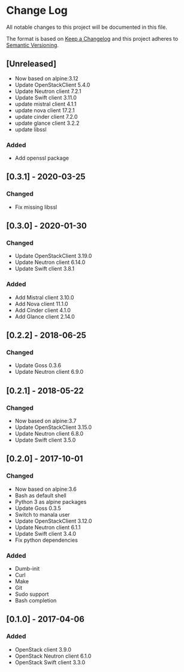 # Change Log
All notable changes to this project will be documented in this file.

The format is based on [Keep a Changelog](http://keepachangelog.com/)
and this project adheres to [Semantic Versioning](http://semver.org/).

## [Unreleased]
- Now based on alpine:3.12
- Update OpenStackClient 5.4.0
- Update Neutron client 7.2.1
- Update Swift client 3.11.0
- update mistral client 4.1.1
- update nova client 17.2.1
- update cinder client 7.2.0
- update glance client 3.2.2
- update libssl

### Added
- Add openssl package

## [0.3.1] - 2020-03-25
### Changed
- Fix missing libssl

## [0.3.0] - 2020-01-30
### Changed
- Update OpenStackClient 3.19.0
- Update Neutron client 6.14.0
- Update Swift client 3.8.1

### Added
- Add Mistral client 3.10.0
- Add Nova client 11.1.0
- Add Cinder client 4.1.0
- Add Glance client 2.14.0

## [0.2.2] - 2018-06-25
### Changed
- Update Goss 0.3.6
- Update Neutron client 6.9.0

## [0.2.1] - 2018-05-22
### Changed
- Now based on alpine:3.7
- Update OpenStackClient 3.15.0
- Update Neutron client 6.8.0
- Update Swift client 3.5.0

## [0.2.0] - 2017-10-01
### Changed
- Now based on alpine:3.6
- Bash as default shell
- Python 3 as alpine packages
- Update Goss 0.3.5
- Switch to manala user
- Update OpenStackClient 3.12.0
- Update Neutron client 6.1.1
- Update Swift client 3.4.0
- Fix python dependencies

### Added
- Dumb-init
- Curl
- Make
- Git
- Sudo support
- Bash completion

## [0.1.0] - 2017-04-06
### Added
- OpenStack client 3.9.0
- OpenStack Neutron client 6.1.0
- OpenStack Swift client 3.3.0
